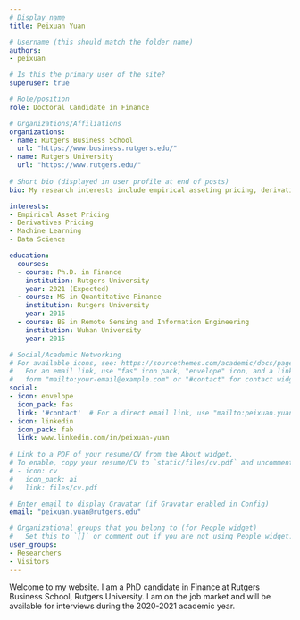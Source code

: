 ```yaml
---
# Display name
title: Peixuan Yuan

# Username (this should match the folder name)
authors:
- peixuan

# Is this the primary user of the site?
superuser: true

# Role/position
role: Doctoral Candidate in Finance

# Organizations/Affiliations
organizations:
- name: Rutgers Business School
  url: "https://www.business.rutgers.edu/"
- name: Rutgers University
  url: "https://www.rutgers.edu/"
  
# Short bio (displayed in user profile at end of posts)
bio: My research interests include empirical asseting pricing, derivatives pricing and machine learning.

interests:
- Empirical Asset Pricing
- Derivatives Pricing
- Machine Learning
- Data Science

education:
  courses:
  - course: Ph.D. in Finance
    institution: Rutgers University
    year: 2021 (Expected)
  - course: MS in Quantitative Finance
    institution: Rutgers University
    year: 2016
  - course: BS in Remote Sensing and Information Engineering
    institution: Wuhan University
    year: 2015

# Social/Academic Networking
# For available icons, see: https://sourcethemes.com/academic/docs/page-builder/#icons
#   For an email link, use "fas" icon pack, "envelope" icon, and a link in the
#   form "mailto:your-email@example.com" or "#contact" for contact widget.
social:
- icon: envelope
  icon_pack: fas
  link: '#contact'  # For a direct email link, use "mailto:peixuan.yuan@rutgers.edu".
- icon: linkedin
  icon_pack: fab
  link: www.linkedin.com/in/peixuan-yuan
  
# Link to a PDF of your resume/CV from the About widget.
# To enable, copy your resume/CV to `static/files/cv.pdf` and uncomment the lines below.
# - icon: cv
#   icon_pack: ai
#   link: files/cv.pdf

# Enter email to display Gravatar (if Gravatar enabled in Config)
email: "peixuan.yuan@rutgers.edu"

# Organizational groups that you belong to (for People widget)
#   Set this to `[]` or comment out if you are not using People widget.
user_groups:
- Researchers
- Visitors
---
```


Welcome to my website. I am a PhD candidate in Finance at Rutgers Business School, Rutgers University. I am on the job market and will be available for interviews during the 2020-2021 academic year.
